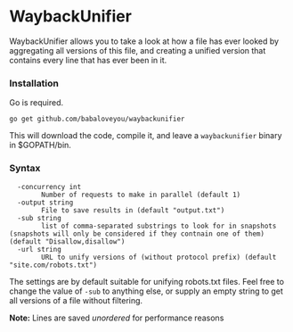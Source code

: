 # WaybackUnifier

WaybackUnifier allows you to take a look at how a file has ever looked by aggregating all versions of this file, and creating a unified version that contains every line that has ever been in it.

### Installation
Go is required.
```
go get github.com/babaloveyou/waybackunifier
```
This will download the code, compile it, and leave a `waybackunifier` binary in $GOPATH/bin.

### Syntax
```
  -concurrency int
        Number of requests to make in parallel (default 1)
  -output string
        File to save results in (default "output.txt")
  -sub string
        list of comma-separated substrings to look for in snapshots (snapshots will only be considered if they contnain one of them) (default "Disallow,disallow")
  -url string
        URL to unify versions of (without protocol prefix) (default "site.com/robots.txt")
```

The settings are by default suitable for unifying robots.txt files. Feel free to change the value of `-sub` to anything else, or supply an empty string to get all versions of a file without filtering.

**Note:** Lines are saved *unordered* for performance reasons
